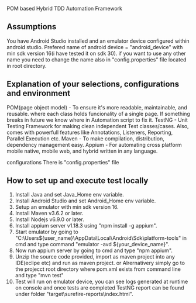 POM based Hybrid TDD Automation Framework

## Assumptions
You have Android Studio installed and an emulator device configured within android studio. Prefered name of android device = "android_device" with min sdk version 16(i have tested it on sdk 30).
if you want to use any other name you need to change the name also in "config.properties" file located in root directory.


## Explanation of your selections, configurations and environment
POM(page object model) - To ensure it's more readable, maintainable, and reusable. where each class holds funcionality of a single page. If something breaks in future we know where in Automation script to fix it.
TestNG - Unit Testing Framework for making clean independent Test classes/cases. Also, comes with powerfull features like Annotations, Listeners, Reporting, Parallel Execution etc.
Maven - To make compilation, distribution, dependency management easy.
Appium - For automating cross platform mobile native, mobile web, and hybrid written in any language.

configurations
There is "config.properties" file

## How to set up and execute test locally
1. Install Java and set Java_Home env variable.
2. Install Android Studio and set Android_Home env variable. 
3. Setup an emulator with min sdk version 16.
4. Install Maven v3.6.2 or later.
5. Install Nodejs v6.9.0 or later.
6. Install appium server v1.18.3 using "npm install -g appium".
7. Start emulator by going to "C:\Users\${user_name}\AppData\Local\Android\Sdk\platform-tools" in cmd and type command "emulator -avd ${your_device_name}".
8. Now run appium server by going to cmd and type "npm appium".
9. Unzip the source code provided, import as maven project into any IDE(eclipe etc) and run as maven project.
or Alrernativery simply go to the projecct root directory where pom.xml exists from command line and type "mvn test"
10. Test will run on emulator device, you can see logs generated at runtime on console and once tests are completed TestNG report can be found under folder "target\surefire-reports\index.html".
